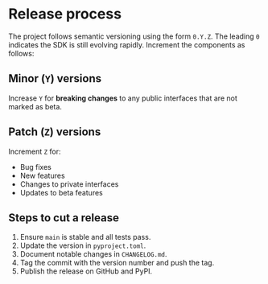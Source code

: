 # Release process

The project follows semantic versioning using the form `0.Y.Z`. The leading `0` indicates the SDK is still evolving rapidly. Increment the components as follows:

## Minor (`Y`) versions

Increase `Y` for **breaking changes** to any public interfaces that are not marked as beta.

## Patch (`Z`) versions

Increment `Z` for:

- Bug fixes
- New features
- Changes to private interfaces
- Updates to beta features

## Steps to cut a release

1. Ensure `main` is stable and all tests pass.
2. Update the version in `pyproject.toml`.
3. Document notable changes in `CHANGELOG.md`.
4. Tag the commit with the version number and push the tag.
5. Publish the release on GitHub and PyPI.
